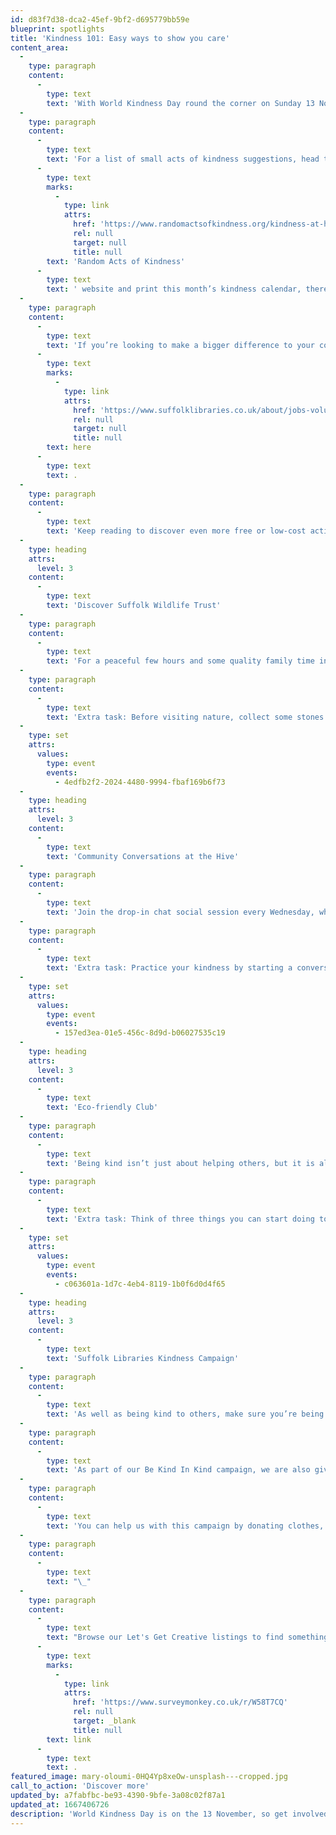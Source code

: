 ```yaml
---
id: d83f7d38-dca2-45ef-9bf2-d695779bb59e
blueprint: spotlights
title: 'Kindness 101: Easy ways to show you care'
content_area:
  -
    type: paragraph
    content:
      -
        type: text
        text: 'With World Kindness Day round the corner on Sunday 13 November, it’s a great month to practice generosity and goodwill, while still having fun at the same time! As we all know, it’s not hard to be kind but with busy lives and uncertain times ahead, it can be easy to forget what a difference a small gesture can make.'
  -
    type: paragraph
    content:
      -
        type: text
        text: 'For a list of small acts of kindness suggestions, head to the '
      -
        type: text
        marks:
          -
            type: link
            attrs:
              href: 'https://www.randomactsofkindness.org/kindness-at-home#kindness-calendar'
              rel: null
              target: null
              title: null
        text: 'Random Acts of Kindness'
      -
        type: text
        text: ' website and print this month’s kindness calendar, there’s a new kindness idea every day!'
  -
    type: paragraph
    content:
      -
        type: text
        text: 'If you’re looking to make a bigger difference to your community, this November then why not consider volunteering at Suffolk Libraries? For more information, visit the Suffolk Libraries volunteer recruitment page '
      -
        type: text
        marks:
          -
            type: link
            attrs:
              href: 'https://www.suffolklibraries.co.uk/about/jobs-volunteering/volunteer'
              rel: null
              target: null
              title: null
        text: here
      -
        type: text
        text: .
  -
    type: paragraph
    content:
      -
        type: text
        text: 'Keep reading to discover even more free or low-cost activities to show you care!'
  -
    type: heading
    attrs:
      level: 3
    content:
      -
        type: text
        text: 'Discover Suffolk Wildlife Trust'
  -
    type: paragraph
    content:
      -
        type: text
        text: 'For a peaceful few hours and some quality family time in nature, you could try exploring Suffolk’s amazing creatures at Lackford Lakes. This event provides a great opportunity to walk, learn more about wildlife and appreciate the biodiversity around you. You will also be able to borrow binoculars and get a free wildlife activity sheet.'
  -
    type: paragraph
    content:
      -
        type: text
        text: 'Extra task: Before visiting nature, collect some stones and write or paint something kind on them. You can then leave the stones in commonly visited nature areas, for walkers to find. '
  -
    type: set
    attrs:
      values:
        type: event
        events:
          - 4edfb2f2-2024-4480-9994-fbaf169b6f73
  -
    type: heading
    attrs:
      level: 3
    content:
      -
        type: text
        text: 'Community Conversations at the Hive'
  -
    type: paragraph
    content:
      -
        type: text
        text: 'Join the drop-in chat social session every Wednesday, where you can meet new friends and find out what’s happening in the local area! This activity happens in a relaxed environment and there will also be tea and coffee for everyone to enjoy.'
  -
    type: paragraph
    content:
      -
        type: text
        text: 'Extra task: Practice your kindness by starting a conversation with someone who looks lonely, buying a stranger a coffee, giving someone a compliment, or simply smiling as you go about your day.'
  -
    type: set
    attrs:
      values:
        type: event
        events:
          - 157ed3ea-01e5-456c-8d9d-b06027535c19
  -
    type: heading
    attrs:
      level: 3
    content:
      -
        type: text
        text: 'Eco-friendly Club'
  -
    type: paragraph
    content:
      -
        type: text
        text: 'Being kind isn’t just about helping others, but it is also about helping planet earth! Visit the Carlton Marshes Nature Reserve to get involved in the Eco-Action Club! This session is suitable for families and children aged 5-11 and it will involve discovering various things about nature and learning how to take action to give the environment a helping hand.'
  -
    type: paragraph
    content:
      -
        type: text
        text: 'Extra task: Think of three things you can start doing to help the environment.'
  -
    type: set
    attrs:
      values:
        type: event
        events:
          - c063601a-1d7c-4eb4-8119-1b0f6d0d4f65
  -
    type: heading
    attrs:
      level: 3
    content:
      -
        type: text
        text: 'Suffolk Libraries Kindness Campaign'
  -
    type: paragraph
    content:
      -
        type: text
        text: 'As well as being kind to others, make sure you’re being kind to yourself this winter. Come and visit our libraries for a warm welcome. Whether you just want to cosy up with a book or join in with one of the many activities going on across our spaces, there’s something for everyone.'
  -
    type: paragraph
    content:
      -
        type: text
        text: 'As part of our Be Kind In Kind campaign, we are also giving out free hot drinks, running clothes swaps, and offering tutorials in knitting and clothes mending in selected libraries throughout the winter months.'
  -
    type: paragraph
    content:
      -
        type: text
        text: 'You can help us with this campaign by donating clothes, knitting warm items, or your time as a volunteer. Find out more on how you can help here.'
  -
    type: paragraph
    content:
      -
        type: text
        text: "\_"
  -
    type: paragraph
    content:
      -
        type: text
        text: "Browse our Let's Get Creative listings to find something to suit you during November and if you know of any event or activity that you would like to see listed here, fill out the details via this\_"
      -
        type: text
        marks:
          -
            type: link
            attrs:
              href: 'https://www.surveymonkey.co.uk/r/W58T7CQ'
              rel: null
              target: _blank
              title: null
        text: link
      -
        type: text
        text: .
featured_image: mary-oloumi-0HQ4Yp8xeOw-unsplash---cropped.jpg
call_to_action: 'Discover more'
updated_by: a7fabfbc-be93-4390-9bfe-3a08c02f87a1
updated_at: 1667406726
description: 'World Kindness Day is on the 13 November, so get involved in practicing kindness this month. From spreading positivity to helping the environment, you can do many things to make a difference!'
---
```

